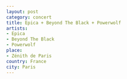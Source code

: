 ```yaml
---
layout: post
category: concert
title: Epica + Beyond The Black + Powerwolf
artists: 
- Epica
- Beyond The Black
- Powerwolf
place: 
- Zénith de Paris
country: France
city: Paris
---
```


